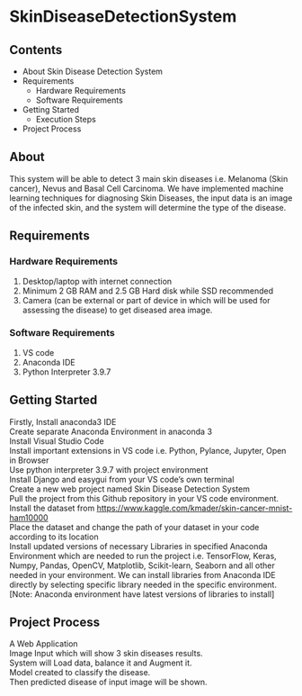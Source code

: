 # SkinDiseaseDetectionSystem
## Contents
*	About Skin Disease Detection System
*	Requirements
    * Hardware Requirements
    * Software Requirements
*	Getting Started
    * Execution Steps
*	Project Process
## About
This system will be able to detect 3 main skin diseases i.e. Melanoma (Skin cancer), Nevus and Basal Cell Carcinoma. We have implemented machine learning techniques for diagnosing Skin Diseases, the input data is an image of the infected skin, and the system will determine the type of the disease.
## Requirements
### Hardware Requirements
1.	Desktop/laptop with internet connection
2.	Minimum 2 GB RAM and 2.5 GB Hard disk while SSD recommended
3.	Camera (can be external or part of device in which will be used for assessing the disease) to get diseased area image. 
### Software Requirements
1.	VS code
2.	Anaconda IDE
3.	Python Interpreter 3.9.7
## Getting Started
Firstly, Install anaconda3 IDE \
Create separate Anaconda Environment in anaconda 3 \
Install Visual Studio Code \
Install important extensions in VS code i.e. Python, Pylance, Jupyter, Open in Browser \
Use python interpreter 3.9.7 with project environment  \
Install Django and easygui from your VS code’s own terminal \
Create a new web project named Skin Disease Detection System \
Pull the project from this Github repository in your VS code environment. \
Install the dataset from https://www.kaggle.com/kmader/skin-cancer-mnist-ham10000 \
Place the dataset and change the path of your dataset in your code according to its location \
Install updated versions of necessary Libraries in specified Anaconda Environment which are needed to run the project i.e. TensorFlow, Keras, Numpy, Pandas, OpenCV, Matplotlib, Scikit-learn, Seaborn and all other needed in your environment. We can install libraries from Anaconda IDE directly by selecting specific library needed in the specific environment. \
[Note: Anaconda environment have latest versions of libraries to install]

## Project Process
A Web Application \
Image Input which will show 3 skin diseases results.\
System will Load data, balance it and Augment it.\
Model created to classify the disease.\
Then predicted disease of input image will be shown.

